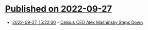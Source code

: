 # [Published on 2022-09-27](index.md)

* [2022-09-27, 15:22:00](https://tech.slashdot.org/story/22/09/27/1453234/celsius-ceo-alex-mashinsky-steps-down?utm_source=rss1.0mainlinkanon&utm_medium=feed) - [Celsius CEO Alex Mashinsky Steps Down](https://tech.slashdot.org/story/22/09/27/1453234/celsius-ceo-alex-mashinsky-steps-down?utm_source=rss1.0mainlinkanon&utm_medium=feed)
